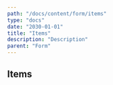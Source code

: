 ```yaml
---
path: "/docs/content/form/items"
type: "docs"
date: "2030-01-01"
title: "Items"
description: "Description"
parent: "Form"
---
```


<h2>Items</h2>

<demo>
  <div class="demo-inner">
    <div class="demo-item" data-iframe="demos/form/items/items" data-name="items">
    </div>
  </div>
</demo>
